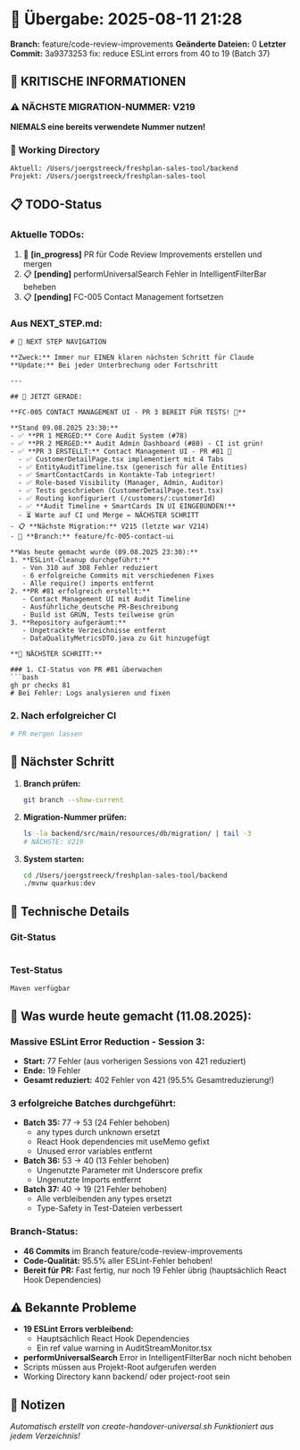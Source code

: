 # 🤝 Übergabe: 2025-08-11 21:28
**Branch:** feature/code-review-improvements
**Geänderte Dateien:** 0
**Letzter Commit:** 3a9373253 fix: reduce ESLint errors from 40 to 19 (Batch 37)

## 🚨 KRITISCHE INFORMATIONEN

### ⚠️ NÄCHSTE MIGRATION-NUMMER: V219
**NIEMALS eine bereits verwendete Nummer nutzen!**

### 📍 Working Directory
```
Aktuell: /Users/joergstreeck/freshplan-sales-tool/backend
Projekt: /Users/joergstreeck/freshplan-sales-tool
```

## 📋 TODO-Status

### Aktuelle TODOs:
1. 🔄 **[in_progress]** PR für Code Review Improvements erstellen und mergen
2. 📋 **[pending]** performUniversalSearch Fehler in IntelligentFilterBar beheben
3. 📋 **[pending]** FC-005 Contact Management fortsetzen

### Aus NEXT_STEP.md:
```
# 🧭 NEXT STEP NAVIGATION

**Zweck:** Immer nur EINEN klaren nächsten Schritt für Claude
**Update:** Bei jeder Unterbrechung oder Fortschritt

---

## 🎯 JETZT GERADE:

**FC-005 CONTACT MANAGEMENT UI - PR 3 BEREIT FÜR TESTS! 📱**

**Stand 09.08.2025 23:30:**
- ✅ **PR 1 MERGED:** Core Audit System (#78)
- ✅ **PR 2 MERGED:** Audit Admin Dashboard (#80) - CI ist grün!
- ✅ **PR 3 ERSTELLT:** Contact Management UI - PR #81 🎉
  - ✅ CustomerDetailPage.tsx implementiert mit 4 Tabs
  - ✅ EntityAuditTimeline.tsx (generisch für alle Entities)
  - ✅ SmartContactCards in Kontakte-Tab integriert!
  - ✅ Role-based Visibility (Manager, Admin, Auditor)
  - ✅ Tests geschrieben (CustomerDetailPage.test.tsx)
  - ✅ Routing konfiguriert (/customers/:customerId)
  - ✅ **Audit Timeline + SmartCards IN UI EINGEBUNDEN!**
  - ⏳ Warte auf CI und Merge ← NÄCHSTER SCHRITT
- 📋 **Nächste Migration:** V215 (letzte war V214)
- 🌿 **Branch:** feature/fc-005-contact-ui

**Was heute gemacht wurde (09.08.2025 23:30):**
1. **ESLint-Cleanup durchgeführt:**
   - Von 310 auf 308 Fehler reduziert
   - 6 erfolgreiche Commits mit verschiedenen Fixes
   - Alle require() imports entfernt
2. **PR #81 erfolgreich erstellt:**
   - Contact Management UI mit Audit Timeline
   - Ausführliche deutsche PR-Beschreibung
   - Build ist GRÜN, Tests teilweise grün
3. **Repository aufgeräumt:**
   - Ungetrackte Verzeichnisse entfernt
   - DataQualityMetricsDTO.java zu Git hinzugefügt

**🚀 NÄCHSTER SCHRITT:**

### 1. CI-Status von PR #81 überwachen
```bash
gh pr checks 81
# Bei Fehler: Logs analysieren und fixen
```

### 2. Nach erfolgreicher CI
```bash
# PR mergen lassen
```

## 🎯 Nächster Schritt

1. **Branch prüfen:**
   ```bash
   git branch --show-current
   ```

2. **Migration-Nummer prüfen:**
   ```bash
   ls -la backend/src/main/resources/db/migration/ | tail -3
   # NÄCHSTE: V219
   ```

3. **System starten:**
   ```bash
   cd /Users/joergstreeck/freshplan-sales-tool/backend
   ./mvnw quarkus:dev
   ```

## 🔧 Technische Details

### Git-Status
```

```

### Test-Status
```
Maven verfügbar
```

## 🎯 Was wurde heute gemacht (11.08.2025):

### Massive ESLint Error Reduction - Session 3:
- **Start:** 77 Fehler (aus vorherigen Sessions von 421 reduziert)
- **Ende:** 19 Fehler
- **Gesamt reduziert:** 402 Fehler von 421 (95.5% Gesamtreduzierung!)

### 3 erfolgreiche Batches durchgeführt:
- **Batch 35:** 77 → 53 (24 Fehler behoben)
  - any types durch unknown ersetzt
  - React Hook dependencies mit useMemo gefixt
  - Unused error variables entfernt
- **Batch 36:** 53 → 40 (13 Fehler behoben)
  - Ungenutzte Parameter mit Underscore prefix
  - Ungenutzte Imports entfernt
- **Batch 37:** 40 → 19 (21 Fehler behoben)
  - Alle verbleibenden any types ersetzt
  - Type-Safety in Test-Dateien verbessert

### Branch-Status:
- **46 Commits** im Branch feature/code-review-improvements
- **Code-Qualität:** 95.5% aller ESLint-Fehler behoben!
- **Bereit für PR:** Fast fertig, nur noch 19 Fehler übrig (hauptsächlich React Hook Dependencies)

## ⚠️ Bekannte Probleme

- **19 ESLint Errors verbleibend:**
  - Hauptsächlich React Hook Dependencies
  - Ein ref value warning in AuditStreamMonitor.tsx
- **performUniversalSearch** Error in IntelligentFilterBar noch nicht behoben
- Scripts müssen aus Projekt-Root aufgerufen werden
- Working Directory kann backend/ oder project-root sein

## 📝 Notizen

_Automatisch erstellt von create-handover-universal.sh_
_Funktioniert aus jedem Verzeichnis!_
